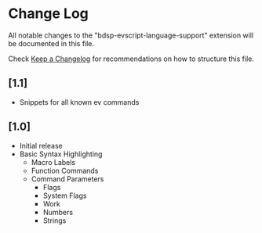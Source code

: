 # Change Log

All notable changes to the "bdsp-evscript-language-support" extension will be documented in this file.

Check [Keep a Changelog](http://keepachangelog.com/) for recommendations on how to structure this file.

## [1.1]

- Snippets for all known ev commands

## [1.0]

- Initial release
- Basic Syntax Highlighting
  - Macro Labels
  - Function Commands
  - Command Parameters
    - Flags
    - System Flags
    - Work
    - Numbers
    - Strings
